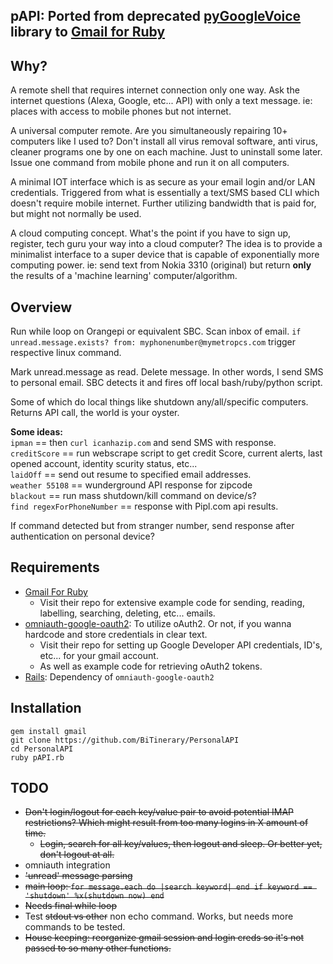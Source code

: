 ## pAPI: Ported from deprecated [pyGoogleVoice](https://pypi.python.org/pypi/pygooglevoice/0.5) library to [Gmail for Ruby](https://github.com/gmailgem/gmail)  

## Why?
A remote shell that requires internet connection only one way. Ask the internet questions (Alexa, Google, etc... API) with only a text message. ie: places with access to mobile phones but not internet.

A universal computer remote. Are you simultaneously repairing 10+ computers like I used to? Don't install all virus removal software, anti virus, cleaner programs one by one on each machine. Just to uninstall some later. Issue one command from mobile phone and run it on all computers.

A minimal IOT interface which is as secure as your email login and/or LAN credentials. Triggered from what is essentially a text/SMS based CLI which doesn't require mobile internet. Further utilizing bandwidth that is paid for, but might not normally be used.

A cloud computing concept. What's the point if you have to sign up, register, tech guru your way into a cloud computer? The idea is to provide a minimalist interface to a super device that is capable of exponentially more computing power. ie: send text from Nokia 3310 (original) but return **only** the results of a 'machine learning' computer/algorithm.

## Overview
Run while loop on Orangepi or equivalent SBC. Scan inbox of email. `if unread.message.exists? from: myphonenumber@mymetropcs.com` trigger respective linux command.  

Mark unread.message as read. Delete message. In other words, I send SMS to personal email. SBC detects it and fires off local bash/ruby/python script.  

Some of which do local things like shutdown any/all/specific computers. Returns API call, the world is your oyster.

**Some ideas:**  
`ipman` == then `curl icanhazip.com` and send SMS with response.  
`creditScore` == run webscrape script to get credit Score, current alerts, last opened account, identity scurity status, etc...  
`laidOff` == send out resume to specified email addresses.  
`weather 55108` == wunderground API response for zipcode  
`blackout` == run mass shutdown/kill command on device/s?  
`find regexForPhoneNumber` == response with Pipl.com api results.  

If command detected but from stranger number, send response after authentication on personal device?  
  
## Requirements
* [Gmail For Ruby](https://github.com/gmailgem/gmail)  
	* Visit their repo for extensive example code for sending, reading, labelling, searching, deleting, etc... emails.
* [omniauth-google-oauth2](https://github.com/zquestz/omniauth-google-oauth2): To utilize oAuth2. Or not, if you wanna hardcode and store credentials in clear text.  
	* Visit their repo for setting up Google Developer API credentials, ID's, etc... for your gmail account.  
	* As well as example code for retrieving oAuth2 tokens.  
* [Rails](http://railsinstaller.org/en): Dependency of `omniauth-google-oauth2`  
  
## Installation  
`gem install gmail`  
`git clone https://github.com/BiTinerary/PersonalAPI`  
`cd PersonalAPI`  
`ruby pAPI.rb`

## TODO
* <strike>Don't login/logout for each key/value pair to avoid potential IMAP restrictions? Which might result from too many logins in X amount of time.
  * Login, search for all key/values, then logout and sleep. Or better yet, don't logout at all.</strike>
* omniauth integration
* <strike>'unread' message parsing</strike>
* <strike>main loop: `for message.each do |search keyword| end if keyword == 'shutdown' %x(shutdown now) end`</strike>
* <strike>Needs final while loop</strike>
* Test <strike>stdout vs other</strike> non echo command. Works, but needs more commands to be tested.
* <strike> House keeping: reorganize gmail session and login creds so it's not passed to so many other functions.</strike>


